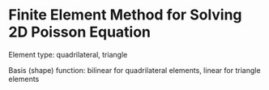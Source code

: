 # Finite Element Method for Solving 2D Poisson Equation

Element type: quadrilateral, triangle

Basis (shape) function: bilinear for quadrilateral elements, linear for triangle elements

